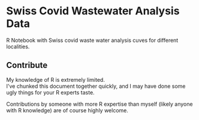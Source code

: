 # Swiss Covid Wastewater Analysis Data

R Notebook with Swiss covid waste water analysis cuves for different localities.

## Contribute

My knowledge of R is extremely limited.  
I've chunked this document together quickly, and I may have done some ugly things for your R experts taste.

Contributions by someone with more R expertise than myself (likely anyone with R knowledge) are of course highly welcome.
